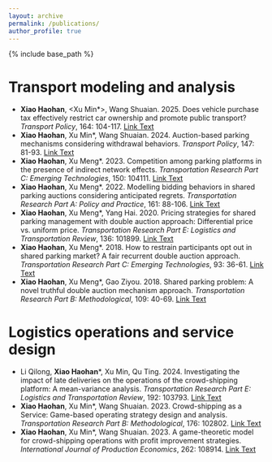```yaml
---
layout: archive
permalink: /publications/
author_profile: true
---
```


{% include base_path %}

Transport modeling and analysis
======
*  **Xiao Haohan**, <Xu Min*>, Wang Shuaian. 2025. Does vehicle purchase tax effectively restrict car ownership and promote public transport? *Transport Policy*, 164: 104-117. [Link Text](https://doi.org/10.1016/j.tranpol.2025.01.038)
*  **Xiao Haohan**, Xu Min*, Wang Shuaian. 2024. Auction-based parking mechanisms considering withdrawal behaviors. *Transport Policy*, 147: 81-93. [Link Text](https://doi.org/10.1016/j.tranpol.2023.12.010)
*  **Xiao Haohan**, Xu Meng*. 2023. Competition among parking platforms in the presence of indirect network effects. *Transportation Research Part C: Emerging Technologies*, 150: 104111. [Link Text](https://doi.org/10.1016/j.trc.2023.104111)
*  **Xiao Haohan**, Xu Meng*. 2022. Modelling bidding behaviors in shared parking auctions considering anticipated regrets. *Transportation Research Part A: Policy and Practice*, 161: 88-106. [Link Text](https://doi.org/10.1016/j.tra.2022.05.001)
*  **Xiao Haohan**, Xu Meng*, Yang Hai. 2020. Pricing strategies for shared parking management with double auction approach: Differential price vs. uniform price. *Transportation Research Part E: Logistics and Transportation Review*, 136: 101899. [Link Text](https://doi.org/10.1016/j.tre.2020.101899)
*  **Xiao Haohan**, Xu Meng*. 2018. How to restrain participants opt out in shared parking market? A fair recurrent double auction approach. *Transportation Research Part C: Emerging Technologies*, 93: 36-61. [Link Text](https://doi.org/10.1016/j.trc.2018.05.023)
*  **Xiao Haohan**, Xu Meng*, Gao Ziyou. 2018. Shared parking problem: A novel truthful double auction mechanism approach. *Transportation Research Part B: Methodological*, 109: 40-69. [Link Text](https://doi.org/10.1016/j.trb.2018.01.008)

Logistics operations and service design
======
*  Li Qilong, **Xiao Haohan***, Xu Min, Qu Ting. 2024. Investigating the impact of late deliveries on the operations of the crowd-shipping platform: A mean-variance analysis. *Transportation Research Part E: Logistics and Transportation Review*, 192: 103793. [Link Text](https://doi.org/10.1016/j.tre.2024.103793)
*  **Xiao Haohan**, Xu Min*, Wang Shuaian. 2023. Crowd-shipping as a Service: Game-based operating strategy design and analysis. *Transportation Research Part B: Methodological*, 176: 102802. [Link Text](https://doi.org/10.1016/j.trb.2023.102802)
*  **Xiao Haohan**, Xu Min*, Wang Shuaian. 2023. A game-theoretic model for crowd-shipping operations with profit improvement strategies. *International Journal of Production Economics*, 262: 108914. [Link Text](https://doi.org/10.1016/j.ijpe.2023.108914)
